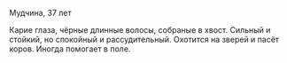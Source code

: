 Мудчина, 37 лет

Карие глаза, чёрные длинные волосы, собраные в хвост. 
Сильный и стойкий, но спокойный и рассудительный. 
Охотится на зверей и пасёт коров. Иногда помогает в поле. 